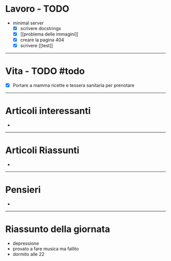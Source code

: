 # Lavoro - TODO
- minimal server
	- [x] scrivere docstrings
	- [x] [[problema delle immagini]]
	- [x] creare la pagina 404
	- [x] scrivere [[test]]

---
# Vita - TODO #todo
- [x] Portare a mamma ricette e tessera sanitaria per prenotare

---

# Articoli interessanti
- 

---

# Articoli Riassunti
- 

---

# Pensieri
- 

---
# Riassunto della giornata
- depressione
- provato a fare musica ma fallito
- dormito alle 22